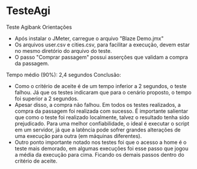 # TesteAgi
Teste Agibank
Orientações
- Após instalar o JMeter, carregue o arquivo "Blaze Demo.jmx"
- Os arquivos user.csv e cities.csv, para facilitar a execução, devem estar no mesmo diretório do arquivo do teste.
- O passo "Comprar passagem" possui asserções que validam a compra da passagem.

Tempo médio (90%): 2,4 segundos
Conclusão: 
- Como o critério de aceite é de um tempo inferior a 2 segundos, o teste falhou. Já que os testes indicaram que para o cenário proposto, o tempo foi superior a 2 segundos. 
- Apesar disso, a compra não falhou. Em todos os testes realizados, a compra da passagem foi realizada com sucesso. É importante salientar que como o teste foi realizado localmente, talvez o resultado tenha sido prejudicado. Para uma melhor confiabilidade, o ideal é executar o script em um servidor, já que a latência pode sofrer grandes alterações de uma execução para outra (em máquinas diferentes).
- Outro ponto importante notado nos testes foi que o acesso a home é o teste mais demorado, em algumas execuções foi esse passo que jogou a média da execução para cima. Ficando os demais passos dentro do critério de aceite.
